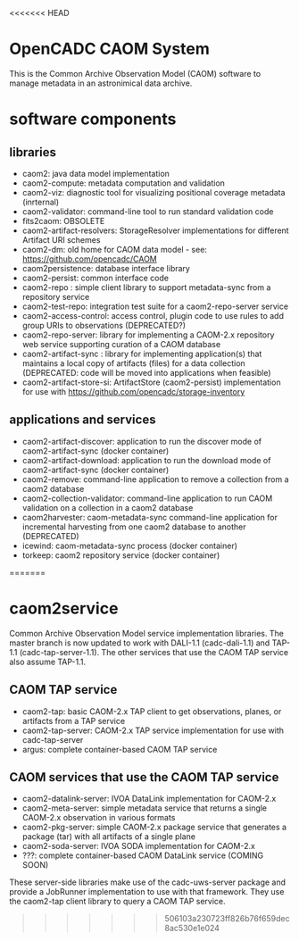 <<<<<<< HEAD
# OpenCADC CAOM System

This is the Common Archive Observation Model (CAOM) software to manage
metadata in an astronimical data archive.


# software components

## libraries
- caom2: java data model implementation
- caom2-compute: metadata computation and validation
- caom2-viz: diagnostic tool for visualizing positional coverage metadata (inrternal)
- caom2-validator: command-line tool to run standard validation code
- fits2caom: OBSOLETE
- caom2-artifact-resolvers: StorageResolver implementations for different Artifact URI schemes
- caom2-dm: old home for CAOM data model - see: https://github.com/opencadc/CAOM
- caom2persistence: database interface library
- caom2-persist: common interface code
- caom2-repo : simple client library to support metadata-sync from a repository service
- caom2-test-repo: integration test suite for a caom2-repo-server service
- caom2-access-control: access control, plugin code to use rules to add group URIs to observations (DEPRECATED?)
- caom2-repo-server: library for implementing a CAOM-2.x repository web service supporting curation of a CAOM database
- caom2-artifact-sync : library for implementing application(s) that maintains a local copy of artifacts (files) for a data collection (DEPRECATED: code will be moved into applications when feasible)
- caom2-artifact-store-si: ArtifactStore (caom2-persist) implementation for use with https://github.com/opencadc/storage-inventory

## applications and services
- caom2-artifact-discover: application to run the discover mode of caom2-artifact-sync (docker container)
- caom2-artifact-download: application to run the download mode of caom2-artifact-sync (docker container)
- caom2-remove: command-line application to remove a collection from a caom2 database
- caom2-collection-validator: command-line application to run CAOM validation on a collection in a caom2 database
- caom2harvester: caom-metadata-sync command-line application for incremental harvesting from one caom2 database to another (DEPRECATED)
- icewind: caom-metadata-sync process (docker container)
- torkeep: caom2 repository service (docker container)

=======
# caom2service

Common Archive Observation Model service implementation libraries. The master branch is now updated to work with DALI-1.1 (cadc-dali-1.1) and TAP-1.1 (cadc-tap-server-1.1). The other services that use the CAOM TAP service also assume TAP-1.1.

## CAOM TAP service

* caom2-tap: basic CAOM-2.x TAP client to get observations, planes, or artifacts from a TAP service
* caom2-tap-server: CAOM-2.x TAP service implementation for use with cadc-tap-server
* argus: complete container-based CAOM TAP service

## CAOM services that use the CAOM TAP service

* caom2-datalink-server: IVOA DataLink implementation for CAOM-2.x
* caom2-meta-server: simple metadata service that returns a single CAOM-2.x observation in various formats
* caom2-pkg-server: simple CAOM-2.x package service that generates a package (tar) with all artifacts of a single plane
* caom2-soda-server: IVOA SODA implementation for CAOM-2.x
* ???: complete container-based CAOM DataLink service (COMING SOON)

These server-side libraries make use of the cadc-uws-server package and provide a JobRunner implementation to use 
with that framework. They use the caom2-tap client library to query a CAOM TAP service.
>>>>>>> 506103a230723ff826b76f659dec8ac530e1e024
